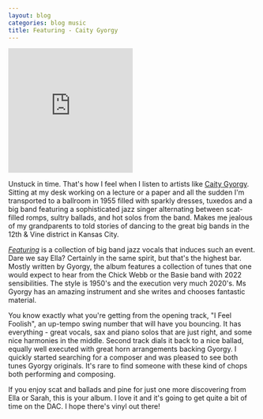 ```yaml
---
layout: blog
categories: blog music
title: Featuring - Caity Gyorgy
---
```

<div style="position: relative; padding-bottom: 50%; height: 0; overflow: hidden; max-width: 50%;"><iframe src="https://embed.tidal.com/albums/214468049?layout=gridify" frameborder="0" allowfullscreen style="position: absolute; top: 0; left: 0; width: 100%; height: 1px; min-height: 100%; margin: 0 auto;"></iframe></div>

Unstuck in time.  That's how I feel when I listen to artists like [Caity Gyorgy](https://tidal.com/browse/artist/21540505).  Sitting at my desk working on a lecture or a paper and all the sudden I'm transported to a ballroom in 1955 filled with sparkly dresses, tuxedos and a big band featuring a sophisticated jazz singer alternating between scat-filled romps, sultry ballads, and hot solos from the band. Makes me jealous of my grandparents to told stories of dancing to the great big bands in the 12th & Vine district in Kansas City.

[_Featuring_](https://tidal.com/browse/album/214468049) is a collection of big band jazz vocals that induces such an event.  Dare we say Ella?  Certainly in the same spirit, but that's the highest bar.  Mostly written by Gyorgy, the album features a collection of tunes that one would expect to hear from the Chick Webb or the Basie band with 2022 sensibilities.  The style is 1950's and the execution very much 2020's.  Ms Gyorgy has an amazing instrument and she writes and chooses fantastic material.

You know exactly what you're getting from the opening track, "I Feel Foolish", an up-tempo swing number that will have you bouncing.  It has everything - great vocals, sax and piano solos that are just right, and some nice harmonies in the middle.  Second track dials it back to a nice ballad, equally well executed with great horn arrangements backing Gyorgy.  I quickly started searching for a composer and was pleased to see both tunes Gyorgy originals.  It's rare to find someone with these kind of chops both performing and composing.

If you enjoy scat and ballads and pine for just one more discovering from Ella or Sarah, this is your album.  I love it and it's going to get quite a bit of time on the DAC.  I hope there's vinyl out there!